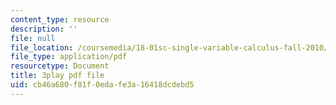 ```yaml
---
content_type: resource
description: ''
file: null
file_location: /coursemedia/18-01sc-single-variable-calculus-fall-2010/cb46a680f81f0edafe3a16418dcdebd5_ycO0Vn_w9Q0.pdf
file_type: application/pdf
resourcetype: Document
title: 3play pdf file
uid: cb46a680-f81f-0eda-fe3a-16418dcdebd5
---
```

